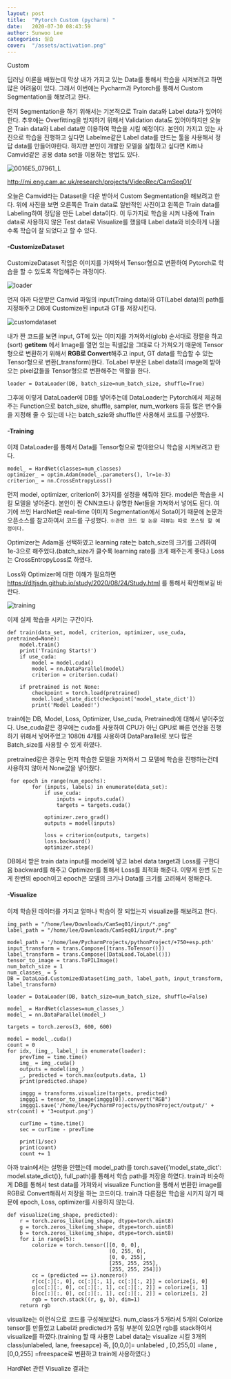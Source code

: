```yaml
---
layout: post
title:  "Pytorch Custom (pycharm) "
date:   2020-07-30 08:43:59
author: Sunwoo Lee
categories: 실습
cover:  "/assets/activation.png"
---
```


Custom

딥러닝 이론을 배웠는데 막상 내가 가지고 있는 Data를 통해서 학습을 시켜보려고 하면 많은 어려움이 있다. 그래서 이번에는 Pycharm과 Pytorch를 통해서 Custom Segmentation을 해보려고 한다. 

먼저 Segmentation을 하기 위해서는 기본적으로 Train data와 Label data가 있어야한다. 추후에는 Overfitting을 방지하기 위해서 Validation data도 있어야하지만 오늘은 Train data와 Label data만 이용하여 학습을 시킬 예정이다. 본인이 가지고 있는 사진으로 학습을 진행하고 싶다면 Labelme같은 Label data를 만드는 툴을 사용해서 정답 data를 만들어야한다. 하지만 본인이 개발한 모델을 실험하고 싶다면 Kitti나 Camvid같은 공용 data set을 이용하는 방법도 있다. 



![0016E5_07961_L](https://user-images.githubusercontent.com/47741696/101295292-18431f00-3860-11eb-820a-64c58e16d9c8.png)

http://mi.eng.cam.ac.uk/research/projects/VideoRec/CamSeq01/ <Camvid dataset>

오늘은 Camvid라는 Dataset을 다운 받아서 Custom Segmentation을 해보려고 한다.  위에 사진을 보면 오른쪽은 Train data로 일반적인 사진이고 왼쪽은 Train data를 Labeling하여 정답을 만든 Label data이다. 이 두가지로 학습을 시켜 나중에 Train data로 사용하지 않은 Test data로 Visualize를 했을때 Label data와 비슷하게 나올수록 학습이 잘 되었다고 할 수 있다. 

#### -CustomizeDataset

CustomizeDataset 작업은 이미지를 가져와서 Tensor형으로 변환하여 Pytorch로 학습을 할 수 있도록 작업해주는 과정이다. 

![loader](https://user-images.githubusercontent.com/47741696/101295616-14b09780-3862-11eb-940f-cefb0ba03ba6.PNG)

먼저 아까 다운받은 Camvid 파일의 input(Traing data)와 GT(Label data)의 path를 지정해주고 DB에 Customize된 input과 GT를 저장시킨다. 

![customdataset](https://user-images.githubusercontent.com/47741696/101295650-3873dd80-3862-11eb-965d-9bfa08a4eb38.PNG)

내가 짠 코드를 보면 input, GT에 있는 이미지를 가져와서(glob) 순서대로 정렬을 하고(sort) __getitem__ 에서 Image를 열면 있는 픽셀값을 그대로 다 가져오기 때문에 Tensor형으로 변환하기 위해서 **RGB로 Convert**해주고 input, GT data를 학습할 수 있는 Tensor형으로 변환(_transform)한다. ToLabel 부분은 Label data의 image에 받아오는 pixel값들을 Tensor형으로 변환해주는 역활을 한다. 

```
loader = DataLoader(DB, batch_size=num_batch_size, shuffle=True)
```

그후에 이렇게 DataLoader에 DB를 넣어주는데 DataLoader는 Pytorch에서 제공해주는 Function으로 batch_size, shuffle, sampler, num_workers 등등 많은 변수들을 지정해 줄 수 있는데 나는 batch_szie와 shuffle만 사용해서 코드를 구성했다.

#### **-Training**

이제 DataLoader를 통해서 Data를 Tensor형으로 받아왔으니 학습을 시켜보려고 한다. 

 

```
model_ = HardNet(classes=num_classes)
optimizer_ = optim.Adam(model_.parameters(), lr=1e-3)
criterion_ = nn.CrossEntropyLoss()
```



먼저 model, optimizer, criterion이 3가지를 설정을 해줘야 된다. model은 학습을 시킬 모델을 넣어준다. 본인이 짠 CNN코드나 유명한 Net들을 가져와서 넣어도 된다. 여기에 쓰인 HardNet은 real-time 이미지 Segmentation에서 Sota이기 때문에 논문과 오픈소스를 참고하여서 코드를 구성했다.                  `※관련 코드 및 논문 리뷰는 따로 포스팅 할 예정이다.`

Optimizer는 Adam을 선택하였고 learning rate는 batch_size의 크기를 고려하여 1e-3으로 해주었다.(batch_size가 클수록 learning rate를 크게 해주는게 좋다.) Loss는 CrossEntropyLoss로 하였다. 

Loss와 Optimizer에 대한 이해가 필요하면 https://dltjsdn.github.io/study/2020/08/24/Study.html 를 통해서 확인해보길 바란다.



![training](https://user-images.githubusercontent.com/47741696/101623461-d2eb4100-3a5b-11eb-8d1a-998ec072b767.PNG)

이제 실제 학습을 시키는 구간이다. 

```
def train(data_set, model, criterion, optimizer, use_cuda, pretrained=None):
    model.train()
    print('Training Starts!')
    if use_cuda:
        model = model.cuda()
        model = nn.DataParallel(model)
        criterion = criterion.cuda()

    if pretrained is not None:
        checkpoint = torch.load(pretrained)
        model.load_state_dict(checkpoint['model_state_dict'])
        print('Model Loaded!')
```

train에는 DB, Model, Loss, Optimizer, Use_cuda, Pretrained)에 대해서 넣어주었다. Use_cuda같은 경우에는 cuda를 사용하여 CPU가 아닌 GPU로 빠른 연산을 진행하기 위해서 넣어주었고 1080ti 4개를 사용하여 DataParallel로 보다 많은 Batch_size를 사용할 수 있게 하였다.

pretrained같은 경우는 먼저 학습한 모델을 가져와서 그 모델에 학습을 진행하는건데 사용하지 않아서 None값을 넣어줬다. 

 

```
 for epoch in range(num_epochs):
        for (inputs, labels) in enumerate(data_set):
            if use_cuda:
                inputs = inputs.cuda()
                targets = targets.cuda()

            optimizer.zero_grad()
            outputs = model(inputs)

            loss = criterion(outputs, targets)
            loss.backward()
            optimizer.step()
```

DB에서 받은 train data input를 model에 넣고 label data target과 Loss를 구한다음 backward를 해주고 Optimizer를 통해서 Loss를 최적화 해준다. 이렇게 한번 도는게 한번의 epoch이고 epoch은 모델의 크기나 Data를 크기를 고려해서 정해준다. 



#### -Visualize

이제 학습된 데이터를 가지고 얼마나 학습이 잘 되었는지 visualize를 해보려고 한다.   

```
img_path = "/home/lee/Downloads/CamSeq01/input/*.png"
label_path = "/home/lee/Downloads/CamSeq01/input/*.png"

model_path = '/home/lee/PycharmProjects/pythonProject/+750+esp.pth'
input_transform = trans.Compose([trans.ToTensor()])
label_transform = trans.Compose([DataLoad.ToLabel()])
tensor_to_image = trans.ToPILImage()
num_batch_size = 1
num_classes_ = 5
DB = DataLoad.CustomizedDataset(img_path, label_path, input_transform, label_transform)

loader = DataLoader(DB, batch_size=num_batch_size, shuffle=False)

model_ = HardNet(classes=num_classes_)
model_ = nn.DataParallel(model_)

targets = torch.zeros(3, 600, 600)

model = model_.cuda()
count = 0
for idx, (img_, label_) in enumerate(loader):
    prevTime = time.time()
    img_ = img_.cuda()
    outputs = model(img_)
    _, predicted = torch.max(outputs.data, 1)
    print(predicted.shape)

    imggg = transforms.visualize(targets, predicted)
    imggg1 = tensor_to_image(imggg[0]).convert("RGB")
    imggg1.save('/home/lee/PycharmProjects/pythonProject/output/' + str(count) + '3+output.png')

    curTime = time.time()
    sec = curTime - prevTime

    print(1/sec)
    print(count)
    count += 1

```

아까 train에서는 설명을 안했는데 model_path를 torch.save({'model_state_dict': model.state_dict()}, full_path)를 통해서 학습 path를 저장을 하였다. train과 비슷하게 DB를 통해서 test data를 가져와서 visualize Function을 통해서 변환한 image를 RGB로 Convert해줘서 저장을 하는 코드이다. train과 다른점은 학습을 시키지 않기 때문에 epoch, Loss, optimizer를 사용하지 않는다. 



```
def visualize(img_shape, predicted):
    r = torch.zeros_like(img_shape, dtype=torch.uint8)
    g = torch.zeros_like(img_shape, dtype=torch.uint8)
    b = torch.zeros_like(img_shape, dtype=torch.uint8)
    for i in range(5):
        colorize = torch.tensor([[0, 0, 0],
                                 [0, 255, 0],
                                 [0, 0, 255],
                                 [255, 255, 255],
                                 [255, 255, 254]])
        cc = (predicted == i).nonzero()
        r[cc[:][:, 0], cc[:][:, 1], cc[:][:, 2]] = colorize[i, 0]
        g[cc[:][:, 0], cc[:][:, 1], cc[:][:, 2]] = colorize[i, 1]
        b[cc[:][:, 0], cc[:][:, 1], cc[:][:, 2]] = colorize[i, 2]
        rgb = torch.stack((r, g, b), dim=1)
    return rgb
```

visualize는 이런식으로 코드를 구성해보았다. num_class가 5개라서 5개의 Colorize tensor를 만들었고 Label과 predicted가 동일 부분이 있으면 rgb를 stack하여서 visualize를 하였다.(training 할 때 사용한 Label data는 visualize 시킬 3개의 class(unlabeled, lane, freesapce) 즉,  [0,0,0]= unlabeled , [0,255,0] =lane , [0,0,255] =freespace로 변환하고 train에 사용하였다.) 



HardNet 관련 Visualize 결과는 

